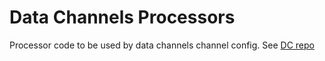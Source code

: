 # Data Channels Processors

Processor code to be used by data channels channel config.  See [DC repo](https://github.com/Hobsons/data-channels)